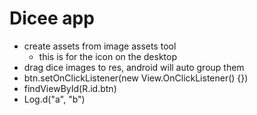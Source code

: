 # Dicee app
- create assets from image assets tool
  - this is for the icon on the desktop
- drag dice images to res, android will auto group them
- btn.setOnClickListener(new View.OnClickListener() {})
- findViewById(R.id.btn)
- Log.d("a", "b")
